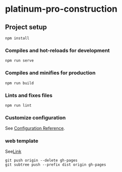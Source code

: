 # platinum-pro-construction

## Project setup

```
npm install
```

### Compiles and hot-reloads for development

```
npm run serve
```

### Compiles and minifies for production

```
npm run build
```

### Lints and fixes files

```
npm run lint
```

### Customize configuration

See [Configuration Reference](https://cli.vuejs.org/config/).

### web template

See[Link](<https://www.figma.com/file/oYmDwrUXl2QeeUAcjmU9ov/Platinum-ProConstruction-(Copy)?node-id=6%3A396&mode=dev>)

```
git push origin --delete gh-pages
git subtree push --prefix dist origin gh-pages
```

